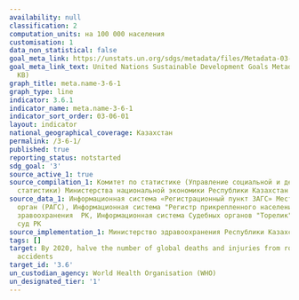 ```yaml
---
availability: null
classification: 2
computation_units: на 100 000 населения
customisation: 1
data_non_statistical: false
goal_meta_link: https://unstats.un.org/sdgs/metadata/files/Metadata-03-06-01.pdf
goal_meta_link_text: United Nations Sustainable Development Goals Metadata (PDF 213
  KB)
graph_title: meta.name-3-6-1
graph_type: line
indicator: 3.6.1
indicator_name: meta.name-3-6-1
indicator_sort_order: 03-06-01
layout: indicator
national_geographical_coverage: Казахстан
permalink: /3-6-1/
published: true
reporting_status: notstarted
sdg_goal: '3'
source_active_1: true
source_compilation_1: Комитет по статистике (Управление социальной и демографической
  статистики) Министерства национальной экономики Республики Казахстан
source_data_1: Информационная система «Регистрационный пункт ЗАГС» Местный исполнительный
  орган (РАГС), Информационная система "Регистр прикрепленного населения" Министерство
  зравоохранения  РК, Информационная система Судебных органов "Торелик" Верховный
  суд РК
source_implementation_1: Министерство здравоохранения Республики Казахстан
tags: []
target: By 2020, halve the number of global deaths and injuries from road traffic
  accidents
target_id: '3.6'
un_custodian_agency: World Health Organisation (WHO)
un_designated_tier: '1'
---
```

